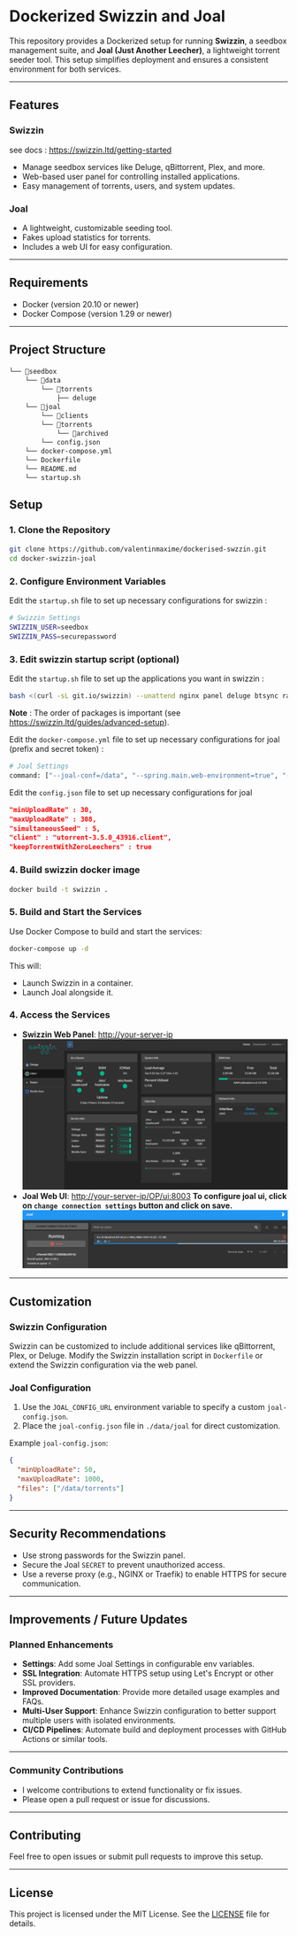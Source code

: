# Dockerized Swizzin and Joal

This repository provides a Dockerized setup for running **Swizzin**, a seedbox management suite, and **Joal (Just Another Leecher)**, a lightweight torrent seeder tool. This setup simplifies deployment and ensures a consistent environment for both services.

---

## Features

### Swizzin

see docs : https://swizzin.ltd/getting-started

- Manage seedbox services like Deluge, qBittorrent, Plex, and more.
- Web-based user panel for controlling installed applications.
- Easy management of torrents, users, and system updates.

### Joal
- A lightweight, customizable seeding tool.
- Fakes upload statistics for torrents.
- Includes a web UI for easy configuration.

---

## Requirements

- Docker (version 20.10 or newer)
- Docker Compose (version 1.29 or newer)

---

## Project Structure
```
└── 📁seedbox
    └── 📁data
        └── 📁torrents
            ├── deluge
    └── 📁joal
        └── 📁clients
        └── 📁torrents
            └── 📁archived
        └── config.json
    └── docker-compose.yml
    └── Dockerfile
    └── README.md
    └── startup.sh
```

## Setup

### 1. Clone the Repository
```bash
git clone https://github.com/valentinmaxime/dockerised-swzzin.git
cd docker-swizzin-joal
```


### 2. Configure Environment Variables

Edit the `startup.sh` file to set up necessary configurations for swizzin :

```bash
# Swizzin Settings
SWIZZIN_USER=seedbox
SWIZZIN_PASS=securepassword
```

### 3. Edit swizzin startup script (optional)
Edit the `startup.sh` file to set up the applications you want in swizzin :
```bash
bash <(curl -sL git.io/swizzin) --unattend nginx panel deluge btsync radarr lidarr --user $SEEDBOX_USER --pass $SEEDBOX_PASS
```

**Note** :  The order of packages is important (see https://swizzin.ltd/guides/advanced-setup).

Edit the `docker-compose.yml` file to set up necessary configurations for joal (prefix and secret token) :

```bash
# Joal Settings
command: ["--joal-conf=/data", "--spring.main.web-environment=true", "--server.port=8003", "--joal.ui.path.prefix=OP", "--joal.ui.secret-token=SC"]
```

Edit the `config.json` file to set up necessary configurations for joal
```json
"minUploadRate" : 30,
"maxUploadRate" : 308,
"simultaneousSeed" : 5,
"client" : "utorrent-3.5.0_43916.client",
"keepTorrentWithZeroLeechers" : true
```



### 4. Build swizzin docker image
```bash
docker build -t swizzin .
```


### 5. Build and Start the Services

Use Docker Compose to build and start the services:

```bash
docker-compose up -d
```

This will:
- Launch Swizzin in a container.
- Launch Joal alongside it.

### 4. Access the Services

- **Swizzin Web Panel**: [http://your-server-ip](http://your-server-ip)
![image](swizzin.PNG)
- **Joal Web UI**: [http://your-server-ip/OP/ui:8003](http://your-server-ip/OP/ui:8003)
**To configure joal ui, click on `change connection settings` button and click on save.**
![image](joal_conf.PNG)


---

## Customization

### Swizzin Configuration
Swizzin can be customized to include additional services like qBittorrent, Plex, or Deluge. Modify the Swizzin installation script in `Dockerfile` or extend the Swizzin configuration via the web panel.

### Joal Configuration
1. Use the `JOAL_CONFIG_URL` environment variable to specify a custom `joal-config.json`.
2. Place the `joal-config.json` file in `./data/joal` for direct customization.

Example `joal-config.json`:
```json
{
  "minUploadRate": 50,
  "maxUploadRate": 1000,
  "files": ["/data/torrents"]
}
```

---

## Security Recommendations

- Use strong passwords for the Swizzin panel.
- Secure the Joal `SECRET` to prevent unauthorized access.
- Use a reverse proxy (e.g., NGINX or Traefik) to enable HTTPS for secure communication.

---

## Improvements / Future Updates

### Planned Enhancements
- **Settings**: Add some Joal Settings in configurable env variables.
- **SSL Integration**: Automate HTTPS setup using Let's Encrypt or other SSL providers.
- **Improved Documentation**: Provide more detailed usage examples and FAQs.
- **Multi-User Support**: Enhance Swizzin configuration to better support multiple users with isolated environments.
- **CI/CD Pipelines**: Automate build and deployment processes with GitHub Actions or similar tools.

---

### Community Contributions
- I welcome contributions to extend functionality or fix issues.
- Please open a pull request or issue for discussions.

---


## Contributing

Feel free to open issues or submit pull requests to improve this setup.

---

## License

This project is licensed under the MIT License. See the [LICENSE](LICENSE) file for details.















